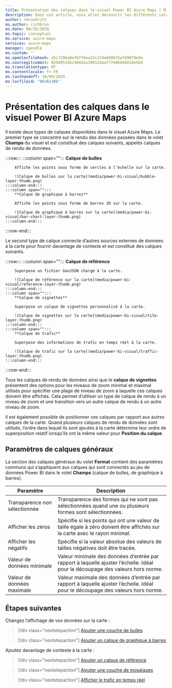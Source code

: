 ```yaml
---
title: Présentation des calques dans le visuel Power BI Azure Maps | Microsoft Azure Maps
description: Dans cet article, vous allez découvrir les différents calques disponibles dans le visuel Microsoft Azure Maps pour Power BI.
author: rbrundritt
ms.author: richbrun
ms.date: 06/26/2020
ms.topic: conceptual
ms.service: azure-maps
services: azure-maps
manager: cpendle
ms.custom: ''
ms.openlocfilehash: a5c7296a0e7b7f6ea33c1f4a669675efd90f9e9a
ms.sourcegitcommit: 829d951d5c90442a38012daaf77e86046018e5b9
ms.translationtype: HT
ms.contentlocale: fr-FR
ms.lasthandoff: 10/09/2020
ms.locfileid: "86261386"
---
```

# <a name="understanding-layers-in-the-azure-maps-power-bi-visual"></a>Présentation des calques dans le visuel Power BI Azure Maps

Il existe deux types de calques disponibles dans le visuel Azure Maps. Le premier type se concentre sur le rendu des données passées dans le volet **Champs** du visuel et est constitué des calques suivants, appelés calques de rendu de données.

:::row:::
    :::column span="":::
        **Calque de bulles**

        Affiche les points sous forme de cercles à l’échelle sur la carte.

        ![Calque de bulles sur la carte](media/power-bi-visual/bubble-layer-thumb.png)
    :::column-end:::
    :::column span="":::
        **Calque de graphique à barres**

        Affiche les points sous forme de barres 3D sur la carte.
        
        ![Calque de graphique à barres sur la carte](media/power-bi-visual/bar-chart-layer-thumb.png)
    :::column-end:::
:::row-end:::

Le second type de calque connecte d’autres sources externes de données à la carte pour fournir davantage de contexte et est constitué des calques suivants.

:::row:::
    :::column span="":::
        **Calque de référence**

        Superpose un fichier GeoJSON chargé à la carte.

        ![Calque de référence sur la carte](media/power-bi-visual/reference-layer-thumb.png)
    :::column-end:::
    :::column span="":::
        **Calque de vignettes**

        Superpose un calque de vignettes personnalisé à la carte.
        
        ![Calque de vignettes sur la carte](media/power-bi-visual/tile-layer-thumb.png)
    :::column-end:::
    :::column span="":::
        **Calque de trafic**

        Superpose des informations de trafic en temps réel à la carte.
        
        ![Calque de trafic sur la carte](media/power-bi-visual/traffic-layer-thumb.png)
    :::column-end:::
:::row-end:::

Tous les calques de rendu de données ainsi que le **calque de vignettes** présentent des options pour les niveaux de zoom minimal et maximal utilisés pour spécifier une plage de niveau de zoom à laquelle ces calques doivent être affichés. Cela permet d’utiliser un type de calque de rendu à un niveau de zoom et une transition vers un autre calque de rendu à un autre niveau de zoom.

Il est également possible de positionner ces calques par rapport aux autres calques de la carte. Quand plusieurs calques de rendu de données sont utilisés, l’ordre dans lequel ils sont ajoutés à la carte détermine leur ordre de superposition relatif lorsqu’ils ont la même valeur pour **Position du calque**.

## <a name="general-layer-settings"></a>Paramètres de calques généraux

La section des calques généraux du volet **Format** contient des paramètres communs qui s’appliquent aux calques qui sont connectés au jeu de données Power BI dans le volet **Champs** (calque de bulles, de graphique à barres).

| Paramètre     | Description   |
|-------------|---------------|
| Transparence non sélectionnée | Transparence des formes qui ne sont pas sélectionnées quand une ou plusieurs formes sont sélectionnées.  |
| Afficher les zéros              | Spécifie si les points qui ont une valeur de taille égale à zéro doivent être affichés sur la carte avec le rayon minimal. |
| Afficher les négatifs          | Spécifie si la valeur absolue des valeurs de tailles négatives doit être tracée.   |
| Valeur de données minimale          | Valeur minimale des données d’entrée par rapport à laquelle ajuster l’échelle. Idéal pour le découpage des valeurs hors norme.  |
| Valeur de données maximale          | Valeur maximale des données d’entrée par rapport à laquelle ajuster l’échelle. Idéal pour le découpage des valeurs hors norme.  |

## <a name="next-steps"></a>Étapes suivantes

Changez l’affichage de vos données sur la carte :

> [!div class="nextstepaction"]
> [Ajouter une couche de bulles](power-bi-visual-add-bubble-layer.md)

> [!div class="nextstepaction"]
> [Ajouter un calque de graphique à barres](power-bi-visual-add-bar-chart-layer.md)

Ajoutez davantage de contexte à la carte :

> [!div class="nextstepaction"]
> [Ajouter un calque de référence](power-bi-visual-add-reference-layer.md)

> [!div class="nextstepaction"]
> [Ajouter une couche de mosaïques](power-bi-visual-add-tile-layer.md)

> [!div class="nextstepaction"]
> [Afficher le trafic en temps réel](power-bi-visual-show-real-time-traffic.md)
